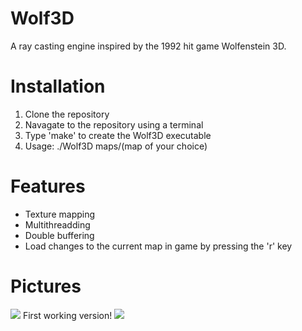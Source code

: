 # Wolf3D
A ray casting engine inspired by the 1992 hit game Wolfenstein 3D.
# Installation
1. Clone the repository
2. Navagate to the repository using a terminal
3. Type 'make' to create the Wolf3D executable
4. Usage: ./Wolf3D maps/(map of your choice)
# Features
* Texture mapping
* Multithreadding
* Double buffering
* Load changes to the current map in game by pressing the 'r' key
# Pictures
![](https://i.imgur.com/Zfj2kiD.png)
First working version!
![](https://i.imgur.com/knFf2eX.png)
